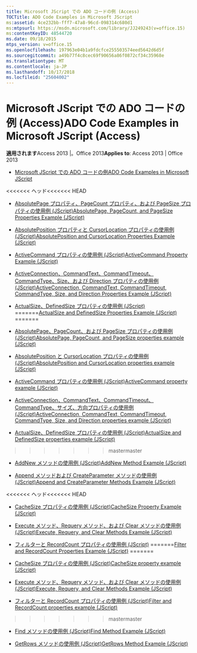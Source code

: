 ```yaml
---
title: Microsoft JScript での ADO コードの例 (Access)
TOCTitle: ADO Code Examples in Microsoft JScript
ms:assetid: 4ce232bb-fff7-47a8-96cd-098314c680d1
ms:mtpsurl: https://msdn.microsoft.com/library/JJ249243(v=office.15)
ms:contentKeyID: 48544720
ms.date: 09/18/2015
mtps_version: v=office.15
ms.openlocfilehash: 197963e04b1a9fdcfce255503574eed5642d6d5f
ms.sourcegitcommit: a49b77f4c8cec69f90656a86f0872cf34c35968e
ms.translationtype: MT
ms.contentlocale: ja-JP
ms.lasthandoff: 10/17/2018
ms.locfileid: "25604002"
---
```

# <a name="ado-code-examples-in-microsoft-jscript-access"></a><span data-ttu-id="ea63b-102">Microsoft JScript での ADO コードの例 (Access)</span><span class="sxs-lookup"><span data-stu-id="ea63b-102">ADO Code Examples in Microsoft JScript (Access)</span></span>


<span data-ttu-id="ea63b-103">**適用されます**Access 2013 |。Office 2013</span><span class="sxs-lookup"><span data-stu-id="ea63b-103">**Applies to**: Access 2013 | Office 2013</span></span>

  - [<span data-ttu-id="ea63b-104">Microsoft JScript での ADO コードの例</span><span class="sxs-lookup"><span data-stu-id="ea63b-104">ADO Code Examples in Microsoft JScript</span></span>](ado-code-examples-in-microsoft-jscript.md)

<span data-ttu-id="ea63b-105"><<<<<<< ヘッド</span><span class="sxs-lookup"><span data-stu-id="ea63b-105"><<<<<<< HEAD</span></span>
  - [<span data-ttu-id="ea63b-106">AbsolutePage プロパティ、PageCount プロパティ、および PageSize プロパティの使用例 (JScript)</span><span class="sxs-lookup"><span data-stu-id="ea63b-106">AbsolutePage, PageCount, and PageSize Properties Example (JScript)</span></span>](absolutepage-pagecount-and-pagesize-properties-example-jscript.md)

  - [<span data-ttu-id="ea63b-107">AbsolutePosition プロパティと CursorLocation プロパティの使用例 (JScript)</span><span class="sxs-lookup"><span data-stu-id="ea63b-107">AbsolutePosition and CursorLocation Properties Example (JScript)</span></span>](absoluteposition-and-cursorlocation-properties-example-jscript.md)

  - [<span data-ttu-id="ea63b-108">ActiveCommand プロパティの使用例 (JScript)</span><span class="sxs-lookup"><span data-stu-id="ea63b-108">ActiveCommand Property Example (JScript)</span></span>](activecommand-property-example-jscript.md)

  - [<span data-ttu-id="ea63b-109">ActiveConnection、CommandText、CommandTimeout、CommandType、Size、および Direction プロパティの使用例 (JScript)</span><span class="sxs-lookup"><span data-stu-id="ea63b-109">ActiveConnection, CommandText, CommandTimeout, CommandType, Size, and Direction Properties Example (JScript)</span></span>](activeconnection-commandtext-commandtimeout-commandtype-size-and-direction-properties-example-jscript.md)

  - <span data-ttu-id="ea63b-110">[ActualSize、DefinedSize プロパティの使用例 (JScript)](actualsize-and-definedsize-properties-example-jscript.md)
=======</span><span class="sxs-lookup"><span data-stu-id="ea63b-110">[ActualSize and DefinedSize Properties Example (JScript)](actualsize-and-definedsize-properties-example-jscript.md)
=======</span></span>
  - [<span data-ttu-id="ea63b-111">AbsolutePage、PageCount、および PageSize プロパティの使用例 (JScript)</span><span class="sxs-lookup"><span data-stu-id="ea63b-111">AbsolutePage, PageCount, and PageSize properties example (JScript)</span></span>](absolutepage-pagecount-and-pagesize-properties-example-jscript.md)

  - [<span data-ttu-id="ea63b-112">AbsolutePosition と CursorLocation プロパティの使用例 (JScript)</span><span class="sxs-lookup"><span data-stu-id="ea63b-112">AbsolutePosition and CursorLocation properties example (JScript)</span></span>](absoluteposition-and-cursorlocation-properties-example-jscript.md)

  - [<span data-ttu-id="ea63b-113">ActiveCommand プロパティの使用例 (JScript)</span><span class="sxs-lookup"><span data-stu-id="ea63b-113">ActiveCommand property example (JScript)</span></span>](activecommand-property-example-jscript.md)

  - [<span data-ttu-id="ea63b-114">ActiveConnection、CommandText、CommandTimeout、CommandType、サイズ、方向プロパティの使用例 (JScript)</span><span class="sxs-lookup"><span data-stu-id="ea63b-114">ActiveConnection, CommandText, CommandTimeout, CommandType, Size, and Direction properties example (JScript)</span></span>](activeconnection-commandtext-commandtimeout-commandtype-size-and-direction-properties-example-jscript.md)

  - [<span data-ttu-id="ea63b-115">ActualSize、DefinedSize プロパティの使用例 (JScript)</span><span class="sxs-lookup"><span data-stu-id="ea63b-115">ActualSize and DefinedSize properties example (JScript)</span></span>](actualsize-and-definedsize-properties-example-jscript.md)
>>>>>>> <span data-ttu-id="ea63b-116">master</span><span class="sxs-lookup"><span data-stu-id="ea63b-116">master</span></span>

  - [<span data-ttu-id="ea63b-117">AddNew メソッドの使用例 (JScript)</span><span class="sxs-lookup"><span data-stu-id="ea63b-117">AddNew Method Example (JScript)</span></span>](addnew-method-example-jscript.md)

  - [<span data-ttu-id="ea63b-118">Append メソッドおよび CreateParameter メソッドの使用例 (JScript)</span><span class="sxs-lookup"><span data-stu-id="ea63b-118">Append and CreateParameter Methods Example (JScript)</span></span>](append-and-createparameter-methods-example-jscript.md)

<span data-ttu-id="ea63b-119"><<<<<<< ヘッド</span><span class="sxs-lookup"><span data-stu-id="ea63b-119"><<<<<<< HEAD</span></span>
  - [<span data-ttu-id="ea63b-120">CacheSize プロパティの使用例 (JScript)</span><span class="sxs-lookup"><span data-stu-id="ea63b-120">CacheSize Property Example (JScript)</span></span>](cachesize-property-example-jscript.md)

  - [<span data-ttu-id="ea63b-121">Execute メソッド、Requery メソッド、および Clear メソッドの使用例 (JScript)</span><span class="sxs-lookup"><span data-stu-id="ea63b-121">Execute, Requery, and Clear Methods Example (JScript)</span></span>](execute-requery-and-clear-methods-example-jscript.md)

  - <span data-ttu-id="ea63b-122">[フィルターと RecordCount プロパティの使用例 (JScript)](filter-and-recordcount-properties-example-jscript.md)
=======</span><span class="sxs-lookup"><span data-stu-id="ea63b-122">[Filter and RecordCount Properties Example (JScript)](filter-and-recordcount-properties-example-jscript.md)
=======</span></span>
  - [<span data-ttu-id="ea63b-123">CacheSize プロパティの使用例 (JScript)</span><span class="sxs-lookup"><span data-stu-id="ea63b-123">CacheSize property example (JScript)</span></span>](cachesize-property-example-jscript.md)

  - [<span data-ttu-id="ea63b-124">Execute メソッド、Requery メソッド、および Clear メソッドの使用例 (JScript)</span><span class="sxs-lookup"><span data-stu-id="ea63b-124">Execute, Requery, and Clear Methods Example (JScript)</span></span>](execute-requery-and-clear-methods-example-jscript.md)

  - [<span data-ttu-id="ea63b-125">フィルターと RecordCount プロパティの使用例 (JScript)</span><span class="sxs-lookup"><span data-stu-id="ea63b-125">Filter and RecordCount properties example (JScript)</span></span>](filter-and-recordcount-properties-example-jscript.md)
>>>>>>> <span data-ttu-id="ea63b-126">master</span><span class="sxs-lookup"><span data-stu-id="ea63b-126">master</span></span>

  - [<span data-ttu-id="ea63b-127">Find メソッドの使用例 (JScript)</span><span class="sxs-lookup"><span data-stu-id="ea63b-127">Find Method Example (JScript)</span></span>](find-method-example-jscript.md)

  - [<span data-ttu-id="ea63b-128">GetRows メソッドの使用例 (JScript)</span><span class="sxs-lookup"><span data-stu-id="ea63b-128">GetRows Method Example (JScript)</span></span>](getrows-method-example-jscript.md)

